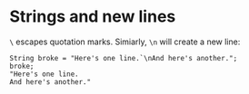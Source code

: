 # Strings and new lines

`\` escapes quotation marks. Simiarly, `\n` will create a new line:

    String broke = "Here's one line.`\nAnd here's another.";
    broke;
    "Here's one line.
    And here's another."

